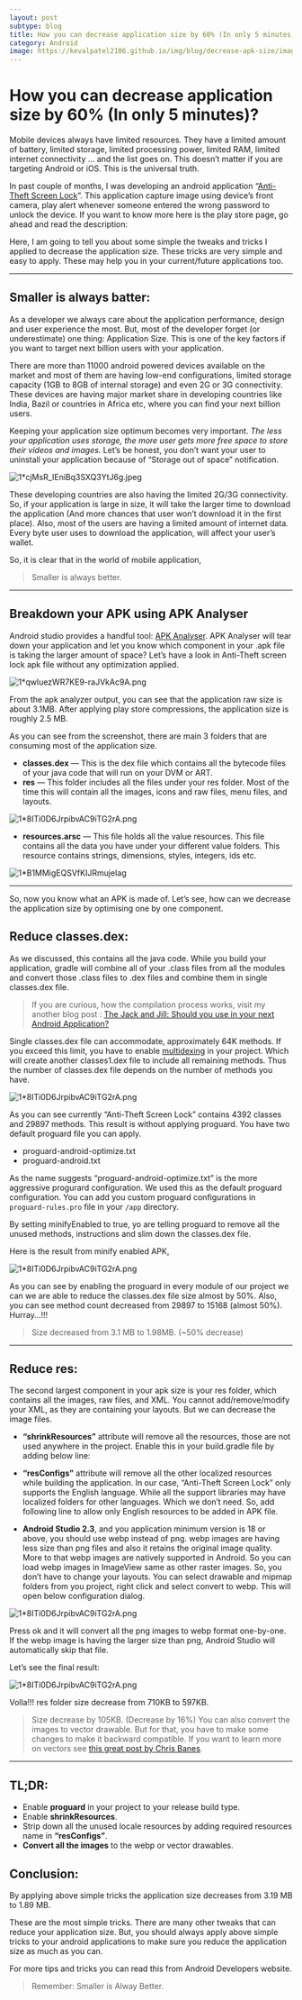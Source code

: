 ```yaml
---
layout: post
subtype: blog
title: How you can decrease application size by 60% (In only 5 minutes)?
category: Android
image: https://kevalpatel2106.github.io/img/blog/decrease-apk-size/image.png
---
```


# How you can decrease application size by 60% (In only 5 minutes)?

Mobile devices always have limited resources. They have a limited amount of battery, limited storage, limited processing power, limited RAM, limited internet connectivity … and the list goes on. This doesn’t matter if you are targeting Android or iOS. This is the universal truth.

In past couple of months, I was developing an android application “[Anti-Theft Screen Lock](https://play.google.com/store/apps/details?id=com.antitheftlock)”. This application capture image using device’s front camera, play alert whenever someone entered the wrong password to unlock the device. If you want to know more here is the play store page, go ahead and read the description:

Here, I am going to tell you about some simple the tweaks and tricks I applied to decrease the application size. These tricks are very simple and easy to apply. These may help you in your current/future applications too.

* * *

## Smaller is always batter:

As a developer we always care about the application performance, design and user experience the most. But, most of the developer forget (or underestimate) one thing: Application Size. This is one of the key factors if you want to target next billion users with your application.

There are more than 11000 android powered devices available on the market and most of them are having low-end configurations, limited storage capacity (1GB to 8GB of internal storage) and even 2G or 3G connectivity. These devices are having major market share in developing countries like India, Bazil or countries in Africa etc, where you can find your next billion users.

Keeping your application size optimum becomes very important. _The less your application uses storage, the more user gets more free space to store their videos and images._ Let’s be honest, you don’t want your user to uninstall your application because of “Storage out of space” notification.

![1*cjMsR_IEniBq3SXQ3YtJ6g.jpeg](https://kevalpatel2106.github.io/img/blog/decrease-apk-size/image1.jpeg)

These developing countries are also having the limited 2G/3G connectivity. So, if your application is large in size, it will take the larger time to download the application (And more chances that user won’t download it in the first place). Also, most of the users are having a limited amount of internet data. Every byte user uses to download the application, will affect your user’s wallet.

So, it is clear that in the world of mobile application,

> Smaller is always better.

* * *

## Breakdown your APK using APK Analyser

Android studio provides a handful tool: [APK Analyser](https://developer.android.com/studio/build/apk-analyzer.html). APK Analyser will tear down your application and let you know which component in your .apk file is taking the larger amount of space? Let’s have a look in Anti-Theft screen lock apk file without any optimization applied.

![1*qwluezWR7KE9-raJVkAc9A.png](https://kevalpatel2106.github.io/img/blog/decrease-apk-size/image2.png)

From the apk analyzer output, you can see that the application raw size is about 3.1MB. After applying play store compressions, the application size is roughly 2.5 MB.

As you can see from the screenshot, there are main 3 folders that are consuming most of the application size.

  * **classes.dex** — This is the dex file which contains all the bytecode files of your java code that will run on your DVM or ART.
  * **res** — This folder includes all the files under your res folder. Most of the time this will contain all the images, icons and raw files, menu files, and layouts.

![1*8ITi0D6JrpibvAC9iTG2rA.png](https://kevalpatel2106.github.io/img/blog/decrease-apk-size/image3.png)

  * **resources.arsc** — This file holds all the value resources. This file contains all the data you have under your different value folders. This resource contains strings, dimensions, styles, integers, ids etc.

![1*B1MMigEQSVfKIJRmujeIag](https://kevalpatel2106.github.io/img/blog/decrease-apk-size/image4.png)

* * *

So, now you know what an APK is made of. Let’s see, how can we decrease the application size by optimising one by one component.

## Reduce classes.dex:

As we discussed, this contains all the java code. While you build your application, gradle will combine all of your .class files from all the modules and convert those .class files to .dex files and combine them in single classes.dex file.

> If you are curious, how the compilation process works, visit my another blog post : [The Jack and Jill: Should you use in your next Android Application?](https://blog.mindorks.com/the-jack-and-jill-should-you-use-in-your-next-android-application-ce7d0b0309b7#.gq31gtrdj)

Single classes.dex file can accommodate, approximately 64K methods. If you exceed this limit, you have to enable [multidexing](https://developer.android.com/studio/build/multidex.html) in your project. Which will create another classes1.dex file to include all remaining methods. Thus the number of classes.dex file depends on the number of methods you have.

![1*8ITi0D6JrpibvAC9iTG2rA.png](https://kevalpatel2106.github.io/img/blog/decrease-apk-size/image5.png)

As you can see currently “Anti-Theft Screen Lock” contains 4392 classes and 29897 methods. This result is without applying proguard. You have two default proguard file you can apply.

- proguard-android-optimize.txt
- proguard-android.txt

As the name suggests “proguard-android-optimize.txt” is the more aggressive progurard configuration.
We used this as the default proguard configuration. You can add you custom proguard configurations in `proguard-rules.pro` file in your `/app` directory.

<script src="https://gist.github.com/kevalpatel2106/b414528c6480508cdb77c82a962762cb.js"></script>

By setting minifyEnabled to true, yo are telling proguard to remove all the unused methods, instructions and slim down the classes.dex file.

Here is the result from minify enabled APK,

![1*8ITi0D6JrpibvAC9iTG2rA.png](https://kevalpatel2106.github.io/img/blog/decrease-apk-size/image6.png)

As you can see by enabling the proguard in every module of our project we can we are able to reduce the classes.dex file size almost by 50%. Also, you can see method count decreased from 29897 to 15168 (almost 50%). Hurray…!!!

> Size decreased from 3.1 MB to 1.98MB. (~50% decrease)

* * *

## Reduce res:

The second largest component in your apk size is your res folder, which contains all the images, raw files, and XML. You cannot add/remove/modify your XML, as they are containing your layouts. But we can decrease the image files.

- **“shrinkResources”** attribute will remove all the resources, those are not used anywhere in the project. Enable this in your build.gradle file by adding below line:
<script src="https://gist.github.com/kevalpatel2106/8503bd3a0982b33cc6bca138e21b6291.js"></script>

- **“resConfigs”** attribute will remove all the other localized resources while building the application. In our case, “Anti-Theft Screen Lock” only supports the English language. While all the support libraries may have localized folders for other languages. Which we don’t need. So, add following line to allow only English resources to be added in APK file.
<script src="https://gist.github.com/kevalpatel2106/c121eb77f57e7b5fb328d42d9945d9eb.js"></script>

- **Android Studio 2.3**, and you application minimum version is 18 or above, you should use webp instead of png. webp images are having less size than png files and also it retains the original image quality. More to that webp images are natively supported in Android. So you can load webp images in ImageView same as other raster images. So, you don’t have to change your layouts. You can select drawable and mipmap folders from you project, right click and select convert to webp. This will open below configuration dialog.

![1*8ITi0D6JrpibvAC9iTG2rA.png](https://kevalpatel2106.github.io/img/blog/decrease-apk-size/image7.png)

Press ok and it will convert all the png images to webp format one-by-one. If the webp image is having the larger size than png, Android Studio will automatically skip that file.

Let’s see the final result:

![1*8ITi0D6JrpibvAC9iTG2rA.png](https://kevalpatel2106.github.io/img/blog/decrease-apk-size/image8.png)

Volla!!! res folder size decrease from 710KB to 597KB.

> Size decrease by 105KB. (Decrease by 16%)
> You can also convert the images to vector drawable. But for that, you have to make some changes to make it backward compatible. If you want to learn more on vectors see [this great post by Chris Banes](https://medium.com/@chrisbanes/appcompat-v23-2-age-of-the-vectors-91cbafa87c88#.ust6pssbk).

* * *

## TL;DR:

- Enable **proguard** in your project to your release build type.
- Enable **shrinkResources**.
- Strip down all the unused locale resources by adding required resources name in **“resConfigs”**.
- **Convert all the images** to the webp or vector drawables.

## Conclusion:

By applying above simple tricks the application size decreases from 3.19 MB to 1.89 MB.

These are the most simple tricks. There are many other tweaks that can reduce your application size. But, you should always apply above simple tricks to your android applications to make sure you reduce the application size as much as you can.

For more tips and tricks you can read this from Android Developers website.

> Remember: Smaller is Alway Better. 

